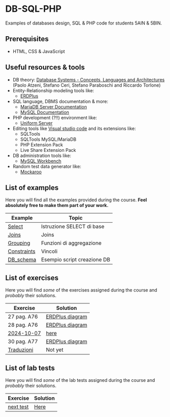 # DB-SQL-PHP

Examples of databases design, SQL & PHP code for students 5AIN & 5BIN.

## Prerequisites

* HTML, CSS & JavaScript

## Useful resources & tools

* DB theory: [Database Systems - Concepts, Languages and Architectures](http://dbbook.dia.uniroma3.it/) (Paolo Atzeni, Stefano Ceri, Stefano Paraboschi and Riccardo Torlone)
* Entity-Relationship modeling tools like:
  * [ERDPlus](https://erdplus.com/)
* SQL language, DBMS documentation & more:
  * [MariaDB Server Documentation](https://mariadb.com/kb/en/documentation/)
  * [MySQL Documentation](https://dev.mysql.com/doc/)
* PHP development (?!!) environment like:
  * [Uniform Server](https://www.uniformserver.com/)
* Editing tools like [Visual studio code](https://code.visualstudio.com/) and its extensions like:
  * SQLTools
  * SQLTools MySQL/MariaDB
  * PHP Extension Pack
  * Live Share Extension Pack
* DB administration tools like:
  * [MySQL Workbench](https://www.mysql.com/products/workbench/)
* Random test data generator like:
  * [Mockaroo](https://www.mockaroo.com/)

## List of examples

Here you will find all the examples provided during the course.
**Feel absolutely free to make them part of your work.**

| Example                                 | Topic                       |
| --------------------------------------- | --------------------------- |
| [Select](examples/select_basic.md)      | Istruzione SELECT di base   |
| [Joins](examples/joins.md)              | Joins                       |
| [Grouping](examples/select_grouping.md) | Funzioni di aggregazione    |
| [Constraints](examples/constraints.md)  | Vincoli                     |
| [DB_schema](examples/DB_schema.sql)     | Esempio script creazione DB |

## List of exercises

Here you will find *some* of the exercises assigned during the course and *probably* their solutions.

| Exercise                               | Solution                                                                  |
| -------------------------------------- | ------------------------------------------------------------------------- |
| 27 pag. A76                            | [ERDPlus diagram](exercises/solutions/A76-27%20Banca.erdplus)             |
| 28 pag. A76                            | [ERDPlus diagram](exercises/solutions/A76-28%20Sanzioni.erdplus)          |
| [2024-10-07](exercises/2024-10-07.sql) | [here](exercises/solutions/2024-10-07.sql)                                |
| 30 pag. A77                            | [ERDPlus diagram](exercises/solutions/A77-30%20Compagnia%20aerea.erdplus) |
| [Traduzioni](exercises/translate.md)   | Not yet                                                                   |

## List of lab tests

Here you will find *some* of the lab tests assigned during the course and *probably* their solutions.

| Exercise                       | Solution                           |
| ------------------------------ | ---------------------------------- |
| [next test](tests/someday.sql) | [Here](tests/SoluzioneSomeday.sql) |
